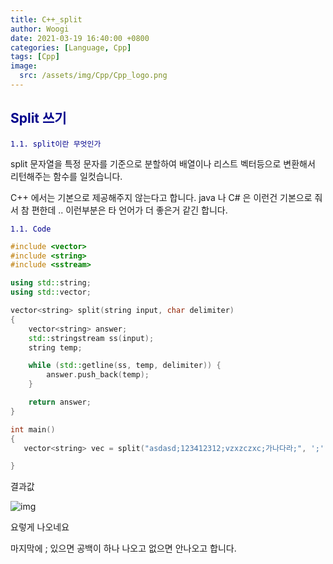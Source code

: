 ```yaml
---
title: C++_split
author: Woogi
date: 2021-03-19 16:40:00 +0800
categories: [Language, Cpp]
tags: [Cpp]
image:
  src: /assets/img/Cpp/Cpp_logo.png
---
```


## <span style="color:darkblue">Split 쓰기</span>

<span style="color:darkblue">`1.1. split이란 무엇인가`</span>

split 문자열을 특정 문자를 기준으로 분할하여 배열이나 리스트 벡터등으로 변환해서 리턴해주는 함수를 일컷습니다.



C++ 에서는 기본으로 제공해주지 않는다고 합니다. java 나 C# 은 이런건 기본으로 줘서 참 편한데 .. 이런부분은 타 언어가 더 좋은거 같긴 합니다.

<span style="color:darkblue">`1.1. Code`</span>

```c++
#include <vector>
#include <string>
#include <sstream>

using std::string;
using std::vector;

vector<string> split(string input, char delimiter) 
{
	vector<string> answer;
	std::stringstream ss(input);
	string temp;

	while (std::getline(ss, temp, delimiter)) {
		answer.push_back(temp);
	}

	return answer;
}

int main()
{
   vector<string> vec = split("asdasd;123412312;vzxzczxc;가나다라;", ';');

}
```

결과값

![img](/assets/img/C++/C++_split_1.png)

요렇게 나오네요 

마지막에 ; 있으면 공백이 하나 나오고 없으면 안나오고 합니다.